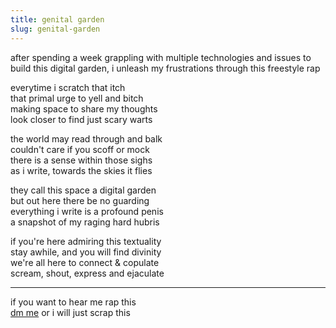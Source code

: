 ```yaml
---
title: genital garden
slug: genital-garden
---
```

after spending a week grappling with multiple technologies and issues to build this digital garden, i unleash my frustrations through this freestyle rap

everytime i scratch that itch<br/>
that primal urge to yell and bitch<br/>
making space to share my thoughts<br/>
look closer to find just scary warts

the world may read through and balk<br/>
couldn't care if you scoff or mock <br/>
there is a sense within those sighs<br/>
as i write, towards the skies it flies

they call this space a digital garden<br/>
but out here there be no guarding<br/>
everything i write is a profound penis<br/>
a snapshot of my raging hard hubris

if you're here admiring this textuality<br/>
stay awhile, and you will find divinity<br/>
we're all here to connect & copulate<br/>
scream, shout, express and ejaculate

---
if you want to hear me rap this<br/>
[dm me](https://twitter.com/reddy2go) or i will just scrap this